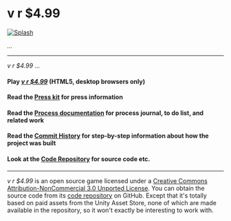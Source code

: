 # v r $4.99

[![Splash]()]()

*...*

---

*v r $4.99* ...

#### Play [*v r $4.99*](https://pippinbarr.github.io/v-r-4-99) (HTML5, desktop browsers only)
#### Read the [Press kit](https://pippinbarr.github.io/v-r-4-99/press/) for press information
#### Read the [Process documentation](https://pippinbarr.github.io/v-r-4-99/process/) for process journal, to do list, and related work
#### Read the [Commit History](https://github.com/pippinbarr/v-r-4-99/commits/master) for step-by-step information about how the project was built
#### Look at the [Code Repository](https://github.com/pippinbarr/v-r-4-99) for source code etc.

---

*v r $4.99* is an open source game licensed under a [Creative Commons Attribution-NonCommercial 3.0 Unported License](http://creativecommons.org/licenses/by-nc/3.0/). You can obtain the source code from its [code repository](https://github.com/pippinbarr/v-r-4-99) on GitHub. Except that it's totally based on paid assets from the Unity Asset Store, none of which are made available in the repository, so it won't exactly be interesting to work with.
